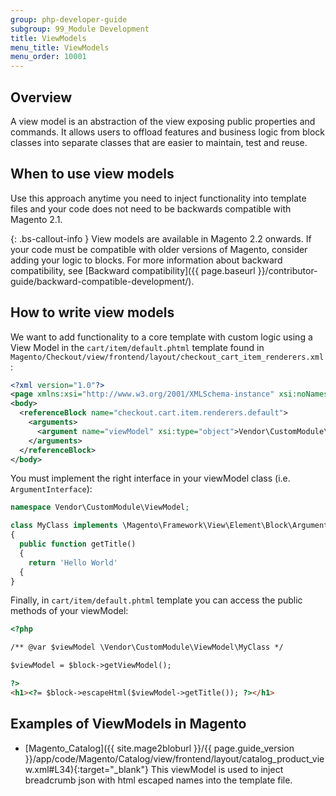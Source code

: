 ```yaml
---
group: php-developer-guide
subgroup: 99_Module Development
title: ViewModels
menu_title: ViewModels
menu_order: 10001
---
```


## Overview

A view model is an abstraction of the view exposing public properties and commands. It allows users to offload features and business logic from block classes into separate classes that are easier to maintain, test and reuse.

## When to use view models

Use this approach anytime you need to inject functionality into template files and your code does not need to be backwards compatible with Magento 2.1.

{: .bs-callout-info }
View models are available in Magento 2.2 onwards. If your code must be compatible with older versions of Magento, consider adding your logic to blocks. For more information about backward compatibility, see [Backward compatibility]({{ page.baseurl }}/contributor-guide/backward-compatible-development/).

## How to write view models

We want to add functionality to a core template with custom logic using a View Model in the `cart/item/default.phtml` template found in `Magento/Checkout/view/frontend/layout/checkout_cart_item_renderers.xml`:

```xml
<?xml version="1.0"?>
<page xmlns:xsi="http://www.w3.org/2001/XMLSchema-instance" xsi:noNamespaceSchemaLocation="urn:magento:framework:View/Layout/etc/page_configuration.xsd">
<body>
  <referenceBlock name="checkout.cart.item.renderers.default">
    <arguments>
      <argument name="viewModel" xsi:type="object">Vendor\CustomModule\ViewModel\MyClass</argument>
    </arguments>
  </referenceBlock>
</body>
```

You must implement the right interface in your viewModel class (i.e. `ArgumentInterface`):

```php
namespace Vendor\CustomModule\ViewModel;

class MyClass implements \Magento\Framework\View\Element\Block\ArgumentInterface
{
  public function getTitle()
  {
    return 'Hello World'
  {
}
```

Finally, in `cart/item/default.phtml` template you can access the public methods of your viewModel:

```html
<?php

/** @var $viewModel \Vendor\CustomModule\ViewModel\MyClass */

$viewModel = $block->getViewModel();

?>
<h1><?= $block->escapeHtml($viewModel->getTitle()); ?></h1>

```

## Examples of ViewModels in Magento
- [Magento_Catalog]({{ site.mage2bloburl }}/{{ page.guide_version }}/app/code/Magento/Catalog/view/frontend/layout/catalog_product_view.xml#L34){:target="_blank"}
This viewModel is used to inject breadcrumb json with html escaped names into the template file.